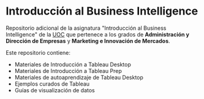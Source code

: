 # Introducción al Business Intelligence

Repositorio adicional de la asignatura "Introducción al Business Intelligence" de la [UOC](www.uoc.edu) que pertenece a los grados de **Administración y Dirección de Empresas** y **Marketing e Innovación de Mercados**.

Este repositorio contiene:

- Materiales de Introducción a Tableau Desktop
- Materiales de Introducción a Tableau Prep
- Materiales de autoaprendizaje de Tableau Desktop
- Ejemplos curados de Tableau
- Guías de visualización de datos
